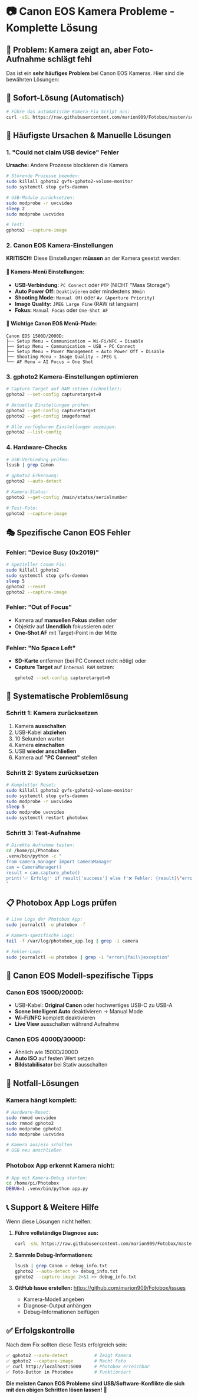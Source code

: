 # 📷 Canon EOS Kamera Probleme - Komplette Lösung

## 🚨 Problem: Kamera zeigt an, aber Foto-Aufnahme schlägt fehl

Das ist ein **sehr häufiges Problem** bei Canon EOS Kameras. Hier sind die bewährten Lösungen:

## 🔧 Sofort-Lösung (Automatisch)

```bash
# Führe das automatische Kamera-Fix Script aus:
curl -sSL https://raw.githubusercontent.com/marion909/Fotobox/master/scripts/diagnose_camera.sh | sudo bash
```

## 🎯 Häufigste Ursachen & Manuelle Lösungen

### 1. **"Could not claim USB device" Fehler**

**Ursache:** Andere Prozesse blockieren die Kamera

```bash
# Störende Prozesse beenden:
sudo killall gphoto2 gvfs-gphoto2-volume-monitor
sudo systemctl stop gvfs-daemon

# USB-Module zurücksetzen:
sudo modprobe -r uvcvideo
sleep 2
sudo modprobe uvcvideo

# Test:
gphoto2 --capture-image
```

### 2. **Canon EOS Kamera-Einstellungen**

**KRITISCH:** Diese Einstellungen **müssen** an der Kamera gesetzt werden:

#### 📱 **Kamera-Menü Einstellungen:**
- **USB-Verbindung:** `PC Connect` oder `PTP` (NICHT "Mass Storage")
- **Auto Power Off:** `Deaktivieren` oder mindestens `30min`
- **Shooting Mode:** `Manual (M)` oder `Av (Aperture Priority)`
- **Image Quality:** `JPEG Large Fine` (RAW ist langsam)
- **Fokus:** `Manual Focus` oder `One-Shot AF`

#### 🔧 **Wichtige Canon EOS Menü-Pfade:**
```
Canon EOS 1500D/2000D:
├── Setup Menu → Communication → Wi-Fi/NFC → Disable
├── Setup Menu → Communication → USB → PC Connect  
├── Setup Menu → Power Management → Auto Power Off → Disable
├── Shooting Menu → Image Quality → JPEG L
└── AF Menu → AI Focus → One Shot
```

### 3. **gphoto2 Kamera-Einstellungen optimieren**

```bash
# Capture Target auf RAM setzen (schneller):
gphoto2 --set-config capturetarget=0

# Aktuelle Einstellungen prüfen:
gphoto2 --get-config capturetarget
gphoto2 --get-config imageformat

# Alle verfügbaren Einstellungen anzeigen:
gphoto2 --list-config
```

### 4. **Hardware-Checks**

```bash
# USB-Verbindung prüfen:
lsusb | grep Canon

# gphoto2 Erkennung:
gphoto2 --auto-detect

# Kamera-Status:
gphoto2 --get-config /main/status/serialnumber

# Test-Foto:
gphoto2 --capture-image
```

## 🎭 **Spezifische Canon EOS Fehler**

### **Fehler: "Device Busy (0x2019)"**
```bash
# Spezieller Canon Fix:
sudo killall gphoto2
sudo systemctl stop gvfs-daemon
sleep 5
gphoto2 --reset
gphoto2 --capture-image
```

### **Fehler: "Out of Focus"**
- Kamera auf **manuellen Fokus** stellen oder
- Objektiv auf **Unendlich** fokussieren oder  
- **One-Shot AF** mit Target-Point in der Mitte

### **Fehler: "No Space Left"**
- **SD-Karte** entfernen (bei PC Connect nicht nötig) oder
- **Capture Target** auf `Internal RAM` setzen:
  ```bash
  gphoto2 --set-config capturetarget=0
  ```

## 🔄 **Systematische Problemlösung**

### **Schritt 1: Kamera zurücksetzen**
1. Kamera **ausschalten**
2. USB-Kabel **abziehen** 
3. 10 Sekunden warten
4. Kamera **einschalten**
5. USB **wieder anschließen**
6. Kamera auf **"PC Connect"** stellen

### **Schritt 2: System zurücksetzen**
```bash
# Kompletter Reset:
sudo killall gphoto2 gvfs-gphoto2-volume-monitor
sudo systemctl stop gvfs-daemon
sudo modprobe -r uvcvideo
sleep 5
sudo modprobe uvcvideo
sudo systemctl restart photobox
```

### **Schritt 3: Test-Aufnahme**
```bash
# Direkte Aufnahme testen:
cd /home/pi/Photobox
.venv/bin/python -c "
from camera_manager import CameraManager
cam = CameraManager()
result = cam.capture_photo()
print('✅ Erfolg!' if result['success'] else f'❌ Fehler: {result[\"error\"]}')
"
```

## 📋 **Photobox App Logs prüfen**

```bash
# Live Logs der Photobox App:
sudo journalctl -u photobox -f

# Kamera-spezifische Logs:
tail -f /var/log/photobox_app.log | grep -i camera

# Fehler-Logs:
sudo journalctl -u photobox | grep -i "error\|fail\|exception"
```

## 🎯 **Canon EOS Modell-spezifische Tipps**

### **Canon EOS 1500D/2000D:**
- USB-Kabel: **Original Canon** oder hochwertiges USB-C zu USB-A
- **Scene Intelligent Auto** deaktivieren → Manual Mode
- **Wi-Fi/NFC** komplett deaktivieren
- **Live View** ausschalten während Aufnahme

### **Canon EOS 4000D/3000D:**
- Ähnlich wie 1500D/2000D
- **Auto ISO** auf festen Wert setzen
- **Bildstabilisator** bei Stativ ausschalten

## 🚨 **Notfall-Lösungen**

### **Kamera hängt komplett:**
```bash
# Hardware-Reset:
sudo rmmod uvcvideo
sudo rmmod gphoto2
sudo modprobe gphoto2
sudo modprobe uvcvideo

# Kamera aus/ein schalten
# USB neu anschließen
```

### **Photobox App erkennt Kamera nicht:**
```bash
# App mit Kamera-Debug starten:
cd /home/pi/Photobox
DEBUG=1 .venv/bin/python app.py
```

## 📞 **Support & Weitere Hilfe**

Wenn diese Lösungen nicht helfen:

1. **Führe vollständige Diagnose aus:**
   ```bash
   curl -sSL https://raw.githubusercontent.com/marion909/Fotobox/master/scripts/diagnose_camera.sh | sudo bash > kamera_diagnose.txt
   ```

2. **Sammle Debug-Informationen:**
   ```bash
   lsusb | grep Canon > debug_info.txt
   gphoto2 --auto-detect >> debug_info.txt
   gphoto2 --capture-image 2>&1 >> debug_info.txt
   ```

3. **GitHub Issue erstellen:** https://github.com/marion909/Fotobox/issues
   - Kamera-Modell angeben
   - Diagnose-Output anhängen
   - Debug-Informationen beifügen

## ✅ **Erfolgskontrolle**

Nach dem Fix sollten diese Tests erfolgreich sein:

```bash
✅ gphoto2 --auto-detect          # Zeigt Kamera
✅ gphoto2 --capture-image        # Macht Foto
✅ curl http://localhost:5000     # Photobox erreichbar
✅ Foto-Button in Photobox        # Funktioniert
```

**Die meisten Canon EOS Probleme sind USB/Software-Konflikte die sich mit den obigen Schritten lösen lassen!** 📸